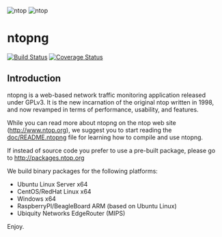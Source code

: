 ![ntop][ntopng_logo] ![ntop][ntop_logo]
# ntopng 

[![Build Status](https://travis-ci.org/ntop/ntopng.png?branch=dev)](https://travis-ci.org/ntop/ntopng)
[![Coverage Status](https://coveralls.io/repos/github/ntop/ntopng/badge.svg?branch=dev)](https://coveralls.io/github/ntop/ntopng?branch=dev)

## Introduction

ntopng is a web-based network traffic monitoring application released under GPLv3. It is the new incarnation of the original ntop written in 1998, and now revamped in terms of performance, usability, and features.

While you can read more about ntopng on the ntop web site (http://www.ntop.org), we suggest you to start reading the [doc/README.ntopng](https://github.com/ntop/ntopng/blob/dev/doc/README.ntopng) file for learning how to compile and use ntopng.

If instead of source code you prefer to use a pre-built package, please go to http://packages.ntop.org

We build binary packages for the following platforms:
* Ubuntu Linux Server x64
* CentOS/RedHat Linux x64
* Windows x64
* RaspberryPI/BeagleBoard ARM (based on Ubuntu Linux)
* Ubiquity Networks EdgeRouter (MIPS)

Enjoy.


[ntopng_logo]: https://camo.githubusercontent.com/0f789abcef232035c05e0d2e82afa3cc3be46485/687474703a2f2f7777772e6e746f702e6f72672f77702d636f6e74656e742f75706c6f6164732f323031312f30382f6e746f706e672d69636f6e2d313530783135302e706e67

[ntop_logo]: https://camo.githubusercontent.com/58e2a1ecfff62d8ecc9d74633bd1013f26e06cba/687474703a2f2f7777772e6e746f702e6f72672f77702d636f6e74656e742f75706c6f6164732f323031352f30352f6e746f702e706e67
